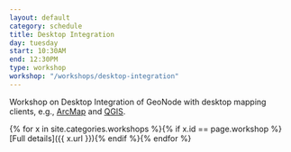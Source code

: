 ```yaml
---
layout: default
category: schedule
title: Desktop Integration
day: tuesday
start: 10:30AM
end: 12:30PM
type: workshop
workshop: "/workshops/desktop-integration"
---
```


Workshop on Desktop Integration of GeoNode with desktop mapping clients, e.g., [ArcMap](http://desktop.arcgis.com/en/arcmap/) and [QGIS](http://www.qgis.org/en/site/).

{% for x in site.categories.workshops %}{% if x.id == page.workshop %}[Full details]({{ x.url }}){% endif %}{% endfor %}
